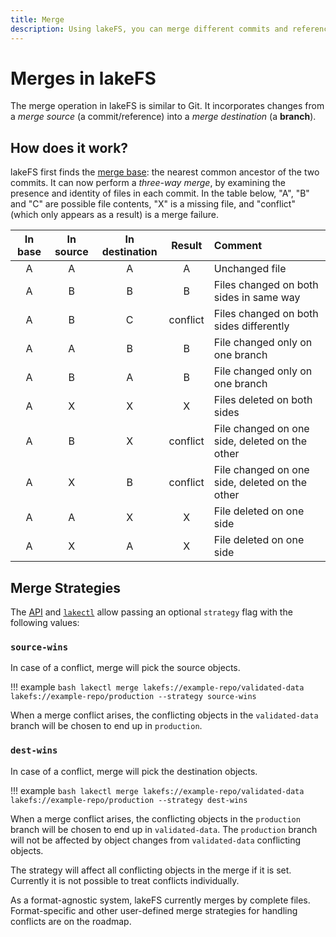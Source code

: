 ```yaml
---
title: Merge
description: Using lakeFS, you can merge different commits and references into a branch. The purpose of this document is to explain how to use this feature.
---
```


# Merges in lakeFS

The merge operation in lakeFS is similar to Git. It incorporates changes from a _merge source_ (a commit/reference) into a _merge destination_ (a **branch**). 

## How does it work?

lakeFS first finds the [merge base](https://git-scm.com/docs/git-merge-base#_description): the nearest common ancestor of the two commits.
It can now perform a _three-way merge_, by examining the presence and identity of files in each commit. In the table
below, "A", "B" and "C" are possible file contents, "X" is a missing file, and "conflict"
(which only appears as a result) is a merge failure.

| **In base** | **In source** | **In destination** | **Result** | **Comment**                                    |
|:-----------:|:-------------:|:------------------:|:----------:|:-----------------------------------------------|
|      A      |       A       |         A          |     A      | Unchanged file                                 |
|      A      |       B       |         B          |     B      | Files changed on both sides in same way        |
|      A      |       B       |         C          |  conflict  | Files changed on both sides differently        |
|      A      |       A       |         B          |     B      | File changed only on one branch                |
|      A      |       B       |         A          |     B      | File changed only on one branch                |
|      A      |       X       |         X          |     X      | Files deleted on both sides                    |
|      A      |       B       |         X          |  conflict  | File changed on one side, deleted on the other |
|      A      |       X       |         B          |  conflict  | File changed on one side, deleted on the other |
|      A      |       A       |         X          |     X      | File deleted on one side                       |
|      A      |       X       |         A          |     X      | File deleted on one side                       |

## Merge Strategies

The [API](../../reference/api.md) and [`lakectl`][lakectl-merge] allow passing an optional `strategy` flag with the following values:

### `source-wins`

In case of a conflict, merge will pick the source objects.

!!! example
    ```bash
    lakectl merge lakefs://example-repo/validated-data lakefs://example-repo/production --strategy source-wins
    ```

When a merge conflict arises, the conflicting objects in the `validated-data` branch will be chosen to end up in `production`.

### `dest-wins`

In case of a conflict, merge will pick the destination objects.

!!! example
    ```bash
    lakectl merge lakefs://example-repo/validated-data lakefs://example-repo/production --strategy dest-wins
    ```

When a merge conflict arises, the conflicting objects in the `production` branch will be chosen to end up in `validated-data`. The `production` branch will not be affected by object changes from `validated-data` conflicting objects.

The strategy will affect all conflicting objects in the merge if it is set. Currently it is not possible to treat conflicts individually.

As a format-agnostic system, lakeFS currently merges by complete files. Format-specific and
other user-defined merge strategies for handling conflicts are on the roadmap.


[lakectl-merge]:  ../../reference/cli.md#lakectl-merge

